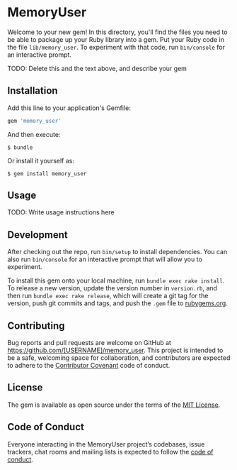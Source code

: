# MemoryUser

Welcome to your new gem! In this directory, you'll find the files you need to be able to package up your Ruby library into a gem. Put your Ruby code in the file `lib/memory_user`. To experiment with that code, run `bin/console` for an interactive prompt.

TODO: Delete this and the text above, and describe your gem

## Installation

Add this line to your application's Gemfile:

```ruby
gem 'memory_user'
```

And then execute:

    $ bundle

Or install it yourself as:

    $ gem install memory_user

## Usage

TODO: Write usage instructions here

## Development

After checking out the repo, run `bin/setup` to install dependencies. You can also run `bin/console` for an interactive prompt that will allow you to experiment.

To install this gem onto your local machine, run `bundle exec rake install`. To release a new version, update the version number in `version.rb`, and then run `bundle exec rake release`, which will create a git tag for the version, push git commits and tags, and push the `.gem` file to [rubygems.org](https://rubygems.org).

## Contributing

Bug reports and pull requests are welcome on GitHub at https://github.com/[USERNAME]/memory_user. This project is intended to be a safe, welcoming space for collaboration, and contributors are expected to adhere to the [Contributor Covenant](http://contributor-covenant.org) code of conduct.

## License

The gem is available as open source under the terms of the [MIT License](https://opensource.org/licenses/MIT).

## Code of Conduct

Everyone interacting in the MemoryUser project’s codebases, issue trackers, chat rooms and mailing lists is expected to follow the [code of conduct](https://github.com/[USERNAME]/memory_user/blob/master/CODE_OF_CONDUCT.md).
